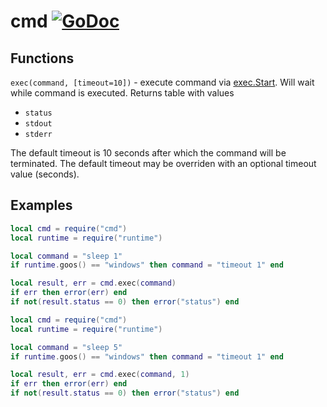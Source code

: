 # cmd [![GoDoc](https://godoc.org/github.com/lovercode/gopher-lua-libs/cmd?status.svg)](https://godoc.org/github.com/lovercode/gopher-lua-libs/cmd)


## Functions
`exec(command, [timeout=10])` - execute command via [exec.Start](https://golang.org/pkg/os/exec/#Cmd.Start). Will wait while command is executed.
Returns table with values
  - `status`
  - `stdout`
  - `stderr`

The default timeout is 10 seconds after which the command will be terminated. The default timeout may be overriden with an optional timeout value (seconds).

## Examples

```lua
local cmd = require("cmd")
local runtime = require("runtime")

local command = "sleep 1"
if runtime.goos() == "windows" then command = "timeout 1" end

local result, err = cmd.exec(command)
if err then error(err) end
if not(result.status == 0) then error("status") end
```

```lua
local cmd = require("cmd")
local runtime = require("runtime")

local command = "sleep 5"
if runtime.goos() == "windows" then command = "timeout 1" end

local result, err = cmd.exec(command, 1)
if err then error(err) end
if not(result.status == 0) then error("status") end
```
